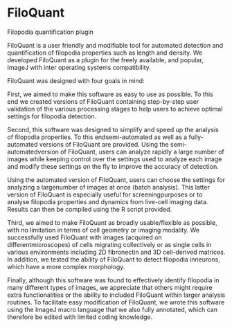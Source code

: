 # FiloQuant
Filopodia quantification plugin

FiloQuant is a user friendly and modifiable tool for automated detection and quantification of filopodia properties such as length and density. 
We developed FiloQuant as a plugin for the freely available, and popular, ImageJ with inter operating systems compatibility. 

FiloQuant was designed with four goals in mind: 

First, we aimed to make this software as easy to use as possible. To this end we created versions of FiloQuant containing step-by-step user validation of the various processing stages to help users to achieve optimal settings for filopodia detection.

Second, this software was designed to simplify and speed up the analysis of filopodia properties. To this endsemi-automated as well as a fully-automated versions of FiloQuant are provided. Using the semi-automatedversion of FiloQuant, users can analyze rapidly a large number of images while keeping control over the settings used to analyze each image and modify these settings on the fly to improve the accuracy of detection.

Using the automated version of FiloQuant, users can choose the settings for analyzing a largenumber of images at once (batch analysis). This latter version of FiloQuant is especially useful for screeningpurposes or to analyse filopodia properties and dynamics from live-cell imaging data. Results can then be compiled using the R script provided.

Third, we aimed to make FiloQuant as broadly usable/flexible as possible, with no limitation in terms of cell geometry or imaging modality. We successfully used FiloQuant with images (acquired on differentmicroscopes) of cells migrating collectively or as single cells in various environments including 2D fibronectin and 3D cell-derived matrices. In addition, we tested the ability of FiloQuant to detect filopodia inneurons, which have a more complex morphology. 

Finally, although this software was found to effectively identify filopodia in many different types of images, we appreciate that others might require extra functionalities or the ability to included FiloQuant within larger analysis routines. To facilitate easy modification of FiloQuant, we wrote this software using the ImageJ macro language that we also fully annotated, which can therefore be edited with limited coding knowledge.
